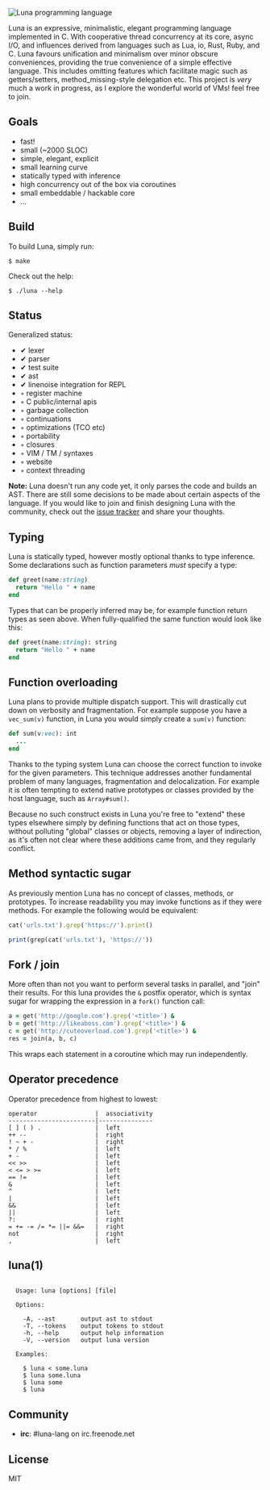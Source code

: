   ![Luna programming language](http://f.cl.ly/items/3K2A3k1k3p2s0M3B3j1F/logo.png)

 Luna is an expressive, minimalistic, elegant programming language implemented in C. With cooperative thread concurrency at its core, async I/O, and influences derived from languages such as Lua, io, Rust, Ruby, and C. Luna favours unification and minimalism over minor obscure conveniences, providing the true convenience of a simple effective language. This includes omitting features which facilitate magic such as getters/setters, method_missing-style delegation etc. This project is _very_ much a work in progress, as I explore the wonderful world of VMs! feel free to join.

## Goals

  - fast!
  - small (~2000 SLOC)
  - simple, elegant, explicit
  - small learning curve
  - statically typed with inference
  - high concurrency out of the box via coroutines
  - small embeddable / hackable core
  - ...

## Build

 To build Luna, simply run:

    $ make

 Check out the help:

    $ ./luna --help

## Status

  Generalized status:

  - ✔ lexer
  - ✔ parser
  - ✔ test suite
  - ✔ ast
  - ✔ linenoise integration for REPL
  - ◦ register machine
  - ◦ C public/internal apis
  - ◦ garbage collection
  - ◦ continuations
  - ◦ optimizations (TCO etc)
  - ◦ portability
  - ◦ closures
  - ◦ VIM / TM / syntaxes
  - ◦ website
  - ◦ context threading
  
**Note:** Luna doesn't run any code yet, it only parses the code and builds an AST. There are still some decisions to be made about certain aspects of the language. If you would like to join and finish designing Luna with the community, check out the [issue tracker](https://github.com/tj/luna/issues) and share your thoughts.

## Typing

  Luna is statically typed, however mostly optional thanks to type inference. Some declarations such as function parameters _must_ specify a type:

```ruby
def greet(name:string)
  return "Hello " + name
end
```

  Types that can be properly inferred may be, for example function return types as seen above. When fully-qualified the same function would look like this:

```ruby
def greet(name:string): string
  return "Hello " + name
end
```

## Function overloading

  Luna plans to provide multiple dispatch support. This will drastically cut down on verbosity and fragmentation. For example suppose you have a `vec_sum(v)` function, in Luna you would simply create a `sum(v)` function:

```ruby
def sum(v:vec): int
  ...
end
```

  Thanks to the typing system Luna can choose the correct function to invoke for the given parameters. This technique addresses another fundamental problem of many languages, fragmentation and delocalization. For example it is often tempting to extend native prototypes or classes provided by the host language, such as `Array#sum()`.

  Because no such construct exists in Luna you're free to "extend" these types elsewhere simply by defining functions that act on those types, without polluting "global" classes or objects, removing a layer of indirection, as it's often not clear where these additions came from, and they regularly conflict.

## Method syntactic sugar

  As previously mention Luna has no concept of classes, methods, or prototypes. To increase readability you may invoke functions as if they were methods. For example the following would be equivalent:

```ruby
cat('urls.txt').grep('https://').print()
```

```ruby
print(grep(cat('urls.txt'), 'https://'))
```


## Fork / join

  More often than not you want to perform several tasks in parallel, and "join" their results. For this luna provides the `&` postfix operator, which is syntax sugar for wrapping the expression in a `fork()` function call:

```ruby
a = get('http://google.com').grep('<title>') &
b = get('http://likeaboss.com').grep('<title>') &
c = get('http://cuteoverload.com').grep('<title>') &
res = join(a, b, c)
```

  This wraps each statement in a coroutine which may run independently.

## Operator precedence

 Operator precedence from highest to lowest:

```
operator                |  associativity
------------------------|---------------
[ ] ( ) .               |  left
++ --                   |  right
! ~ + -                 |  right
* / %                   |  left
+ -                     |  left
<< >>                   |  left
< <= > >=               |  left
== !=                   |  left
&                       |  left
^                       |  left
|                       |  left
&&                      |  left
||                      |  left
?:                      |  right
= += -= /= *= ||= &&=   |  right
not                     |  right
,                       |  left
```

## luna(1)

```

  Usage: luna [options] [file]

  Options:

    -A, --ast       output ast to stdout
    -T, --tokens    output tokens to stdout
    -h, --help      output help information
    -V, --version   output luna version

  Examples:

    $ luna < some.luna
    $ luna some.luna
    $ luna some
    $ luna

```

## Community

 - __irc__: #luna-lang on irc.freenode.net

## License

  MIT

